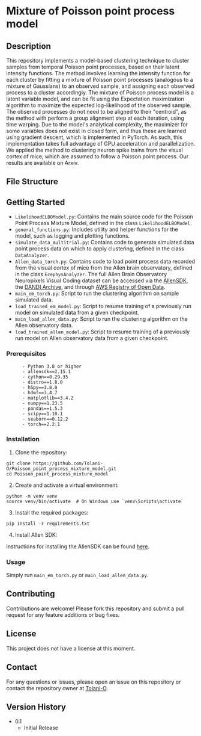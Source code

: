 # Mixture of Poisson point process model

## Description

This repository implements a model-based clustering technique to cluster samples from temporal Poisson point processes, based on their latent intensity functions. The method involves learning the intensity function for each cluster by fitting a mixture of Poisson point processes (analogous to a mixture of Gaussians) to an observed sample, and assigning each observed process to a cluster accordingly. The mixture of Poisson process model is a latent variable model, and can be fit using the Expectation maximization algorithm to maximize the expected log-likelihood of the observed sample. The observed processes do not need to be aligned to their "centroid", as the method with perform a group alignment step at each iteration, using time warping. Due to the model's analytical complexity, the maximizer for some variables does not exist in closed form, and thus these are learned using gradient descent, which is implemented in PyTorch. As such, this implementation takes full advantage of GPU acceleration and parallelization. We applied the method to clustering neuron spike trains from the visual cortex of mice, which are assumed to follow a Poisson point process. Our results are available on Arxiv.

## File Structure

## Getting Started

* ```LikelihoodELBOModel.py```: Contains the main source code for the Poisson Point Process Mixture Model, defined in the class ```LikelihoodELBOModel```.
* ```general_functions.py```: Includes utility and helper functions for the model, such as logging and plotting functions.
* ```simulate_data_multitrial.py```: Contains code to generate simulated data point process data on which to apply clustering, defined in the class ```DataAnalyzer```.
* ```Allen_data_torch.py```: Contains code to load point process data recorded from the visual cortex of mice from the Allen brain observatory, defined in the class ```EcephysAnalyzer```. The full Allen Brain Observatory Neuropixels Visual Coding dataset can be accessed via the [AllenSDK](https://allensdk.readthedocs.io/en/latest/visual_coding_neuropixels.html), the [DANDI Archive](https://dandiarchive.org/dandiset/000021), and through [AWS Registry of Open Data](https://registry.opendata.aws/allen-brain-observatory/).
* ```main_em_torch.py```: Script to run the clustering algorithm on sample simulated data.
* ```load_trained_em_model.py```: Script to resume training of a previously run model on simulated data from a given checkpoint.
* ```main_load_allen_data.py```: Script to run the clustering algorithm on the Allen observatory data.
* ```load_trained_allen_model.py```: Script to resume training of a previously run model on Allen observatory data from a given checkpoint.

### Prerequisites

```
      - Python 3.8 or higher
      - allensdk==2.15.1
      - cython==0.29.35
      - distro==1.8.0
      - h5py==3.8.0
      - hdmf==3.4.7
      - matplotlib==3.4.2
      - numpy==1.23.5
      - pandas==1.5.3
      - scipy==1.10.1
      - seaborn==0.12.2
      - torch==2.2.1
```

### Installation

1. Clone the repository:

```
git clone https://github.com/Tolani-O/Poisson_point_process_mixture_model.git
cd Poisson_point_process_mixture_model
```

2. Create and activate a virtual environment:

```
python -m venv venv
source venv/bin/activate  # On Windows use `venv\Scripts\activate`
```

3. Install the required packages:

```
pip install -r requirements.txt
```

4. Install Allen SDK:

Instructions for installing the AllenSDK can be found [here](https://allensdk.readthedocs.io/en/latest/install.html).

### Usage

Simply run ```main_em_torch.py``` or ```main_load_allen_data.py```.

## Contributing

Contributions are welcome! Please fork this repository and submit a pull request for any feature additions or bug fixes.

## License

This project does not have a license at this moment.

## Contact

For any questions or issues, please open an issue on this repository or contact the repository owner at [Tolani-O](https://github.com/Tolani-O).

## Version History

* 0.1
    * Initial Release
